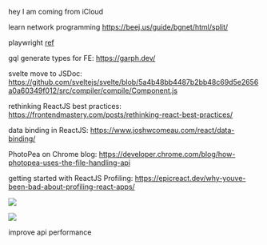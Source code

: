 
hey I am coming from iCloud

learn network programming https://beej.us/guide/bgnet/html/split/

playwright [ref](https://lost-pixel.com/blog/post/playwright-visual-regression-testing)

gql generate types for FE: https://garph.dev/

svelte move to JSDoc: https://github.com/sveltejs/svelte/blob/5a4b48bb4487b2bb48c69d5e2656a0a60349f012/src/compiler/compile/Component.js

rethinking ReactJS best practices: https://frontendmastery.com/posts/rethinking-react-best-practices/

data binding in ReactJS: https://www.joshwcomeau.com/react/data-binding/

PhotoPea on Chrome blog: https://developer.chrome.com/blog/how-photopea-uses-the-file-handling-api

getting started with ReactJS Profiling: https://epicreact.dev/why-youve-been-bad-about-profiling-react-apps/

![](https://www.youtube.com/watch?v=Y58kN2CmFwA)

![](https://twitter.com/jdegoes/status/1668538075801157633)

improve api performance [](https://www.linkedin.com/posts/alexxubyte_systemdesign-coding-interviewtips-activity-7074775295160905728-yEMk)

